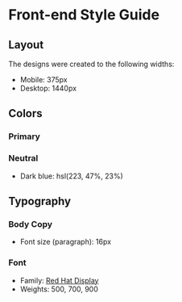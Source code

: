 # Front-end Style Guide

## Layout

The designs were created to the following widths:

- Mobile: 375px
- Desktop: 1440px

## Colors

### Primary

<!-- - Pale blue: hsl(225, 100%, 94%) -->
<!-- - Bright blue: hsl(245, 75%, 52%) -->

### Neutral

<!-- - Very pale blue: hsl(225, 100%, 98%) -->
<!-- - Desaturated blue: hsl(224, 23%, 55%) -->

- Dark blue: hsl(223, 47%, 23%)

## Typography

### Body Copy

- Font size (paragraph): 16px

### Font

- Family: [Red Hat Display](https://fonts.google.com/specimen/Red+Hat+Display)
- Weights: 500, 700, 900

